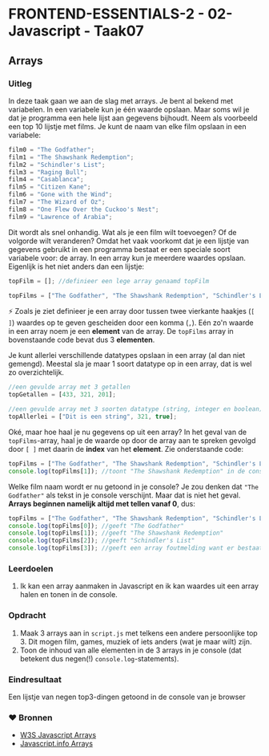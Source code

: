 # FRONTEND-ESSENTIALS-2 - 02-Javascript - Taak07

## Arrays

### Uitleg

In deze taak gaan we aan de slag met arrays. Je bent al bekend met variabelen. In een variabele kun je één waarde opslaan. Maar soms wil je dat je programma een hele lijst aan gegevens bijhoudt. Neem als voorbeeld een top 10 lijstje met films. Je kunt de naam van elke film opslaan in een variabele:

```js
film0 = "The Godfather";
film1 = "The Shawshank Redemption";
film2 = "Schindler's List";
film3 = "Raging Bull";
film4 = "Casablanca";
film5 = "Citizen Kane";
film6 = "Gone with the Wind";
film7 = "The Wizard of Oz";
film8 = "One Flew Over the Cuckoo's Nest";
film9 = "Lawrence of Arabia";
```
Dit wordt als snel onhandig. Wat als je een film wilt toevoegen? Of de volgorde wilt veranderen? Omdat het vaak voorkomt dat je een lijstje van gegevens gebruikt in een programma bestaat er een speciale soort variabele voor: de array. In een array kun je meerdere waardes opslaan. Eigenlijk is het niet anders dan een lijstje:

```js
topFilm = []; //definieer een lege array genaamd topFilm
```

```js
topFilms = ["The Godfather", "The Shawshank Redemption", "Schindler's List"]; //een gevulde array met top 3 films
```
:zap: Zoals je ziet definieer je een array door tussen twee vierkante haakjes (`[ ]`) waardes op te geven gescheiden door een komma (`,`). Eén zo'n waarde in een array noem je een **element** van de array. De `topFilms` array in bovenstaande code bevat dus 3 **elementen**.

Je kunt allerlei verschillende datatypes opslaan in een array (al dan niet gemengd). Meestal sla je maar 1 soort datatype op in een array, dat is wel zo overzichtelijk.
```js
//een gevulde array met 3 getallen
topGetallen = [433, 321, 201]; 

//een gevulde array met 3 soorten datatype (string, integer en boolean)
topAllerlei = ["Dit is een string", 321, true]; 
```

Oké, maar hoe haal je nu gegevens op uit een array? In het geval van de `topFilms`-array, haal je de waarde op door de array aan te spreken gevolgd door `[ ]` met daarin de **index** van het **element**. Zie onderstaande code:
```js
topFilms = ["The Godfather", "The Shawshank Redemption", "Schindler's List"]; //definitie van array
console.log(topFilms[1]); //toont "The Shawshank Redemption" in de console
```
Welke film naam wordt er nu getoond in je console? Je zou denken dat `"The Godfather"` als tekst in je console verschijnt. Maar dat is niet het geval. **Arrays beginnen namelijk altijd met tellen vanaf 0**, dus:
```js
topFilms = ["The Godfather", "The Shawshank Redemption", "Schindler's List"]; //definitie van array
console.log(topFilms[0]); //geeft "The Godfather"
console.log(topFilms[1]); //geeft "The Shawshank Redemption"
console.log(topFilms[2]); //geeft "Schindler's List"
console.log(topFilms[3]); //geeft een array foutmelding want er bestaat geen element met index gelijk aan 3
```

### Leerdoelen

1. Ik kan een array aanmaken in Javascript en ik kan waardes uit een array halen en tonen in de console.

### Opdracht

1. Maak 3 arrays aan in `script.js` met telkens een andere persoonlijke top 3. Dit mogen film, games, muziek of iets anders (wat je maar wilt) zijn. 
2. Toon de inhoud van alle elementen in de 3 arrays in je console (dat betekent dus negen(!) `console.log`-statements).

### Eindresultaat

Een lijstje van negen top3-dingen getoond in de console van je browser

### :heart: Bronnen

* [W3S Javascript Arrays](https://www.w3schools.com/js/js_arrays.asp)
* [Javascript.info Arrays](https://javascript.info/array)